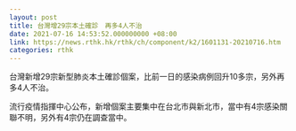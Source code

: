 ```yaml
---
layout: post
title: 台灣增29宗本土確診　再多4人不治
date: 2021-07-16 14:53:52.000000000 +08:00
link: https://news.rthk.hk/rthk/ch/component/k2/1601131-20210716.htm
categories: rthk
---
```


台灣新增29宗新型肺炎本土確診個案，比前一日的感染病例回升10多宗，另外再多4人不治。

流行疫情指揮中心公布，新增個案主要集中在台北市與新北市，當中有4宗感染關聯不明，另外有4宗仍在調查當中。
